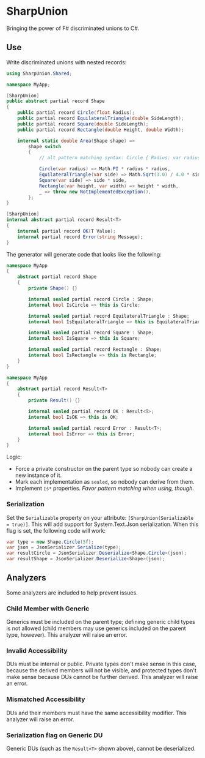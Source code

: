 # SharpUnion
Bringing the power of F# discriminated unions to C#.

## Use
Write discriminated unions with nested records:
```cs
using SharpUnion.Shared;

namespace MyApp;

[SharpUnion]
public abstract partial record Shape
{
    public partial record Circle(float Radius);
    public partial record EquilateralTriangle(double SideLength);
    public partial record Square(double SideLength);
    public partial record Rectangle(double Height, double Width);

    internal static double Area(Shape shape) =>
        shape switch
        {
            // alt pattern matching syntax: Circle { Radius: var radius } => Math.PI * radius * radius,

            Circle(var radius) => Math.PI * radius * radius,
            EquilateralTriangle(var side) => Math.Sqrt(3.0) / 4.0 * side * side,
            Square(var side) => side * side,
            Rectangle(var height, var width) => height * width,
            _ => throw new NotImplementedException(),
        };
}

[SharpUnion]
internal abstract partial record Result<T>
{
    internal partial record OK(T Value);
    internal partial record Error(string Message);
}
```

The generator will generate code that looks like the following:
```cs
namespace MyApp
{
    abstract partial record Shape
    {
        private Shape() {}

        internal sealed partial record Circle : Shape;
        internal bool IsCircle => this is Circle;

        internal sealed partial record EquilateralTriangle : Shape;
        internal bool IsEquilateralTriangle => this is EquilateralTriangle;

        internal sealed partial record Square : Shape;
        internal bool IsSquare => this is Square;

        internal sealed partial record Rectangle : Shape;
        internal bool IsRectangle => this is Rectangle;
    }
}

namespace MyApp
{
    abstract partial record Result<T>
    {
        private Result() {}

        internal sealed partial record OK : Result<T>;
        internal bool IsOK => this is OK;

        internal sealed partial record Error : Result<T>;
        internal bool IsError => this is Error;
    }
}
```

Logic:
- Force a private constructor on the parent type so nobody can create a new instance of it.
- Mark each implementation as `sealed`, so nobody can derive from them.
- Implement `Is*` properties. *Favor pattern matching when using, though.*

### Serialization
Set the `Serializable` property on your attribute: `[SharpUnion(Serializable = true)]`. This will add support for System.Text.Json serialization. When this flag is set, the following code will work:
```cs
var type = new Shape.Circle(5f);
var json = JsonSerializer.Serialize(type);
var resultCircle = JsonSerializer.Deserialize<Shape.Circle>(json);
var resultShape = JsonSerializer.Deserialize<Shape>(json);
```

## Analyzers
Some analyzers are included to help prevent issues.

### Child Member with Generic
Generics must be included on the parent type; defining generic child types is not allowed (child members may use generics included on the parent type, however). This analyzer will raise an error.

### Invalid Accessibility
DUs must be internal or public. Private types don't make sense in this case, because the derived members will not be visible, and protected types don't make sense because DUs cannot be further derived. This analyzer will raise an error.

### Mismatched Accessibility
DUs and their members must have the same accessibility modifier. This analyzer will raise an error.

### Serialization flag on Generic DU
Generic DUs (such as the `Result<T>` shown above), cannot be deserialized.